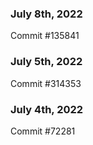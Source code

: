 ### July 8th, 2022

Commit #135841

### July 5th, 2022

Commit #314353


### July 4th, 2022

Commit #72281
